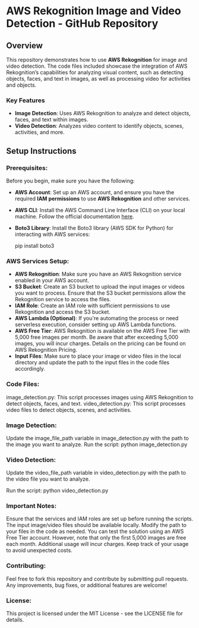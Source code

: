 # AWS Rekognition Image and Video Detection - GitHub Repository

## Overview
This repository demonstrates how to use **AWS Rekognition** for image and video detection. The code files included showcase the integration of AWS Rekognition’s capabilities for analyzing visual content, such as detecting objects, faces, and text in images, as well as processing video for activities and objects.

### Key Features
- **Image Detection**: Uses AWS Rekognition to analyze and detect objects, faces, and text within images.
- **Video Detection**: Analyzes video content to identify objects, scenes, activities, and more.

## Setup Instructions

### Prerequisites:
Before you begin, make sure you have the following:
- **AWS Account**: Set up an AWS account, and ensure you have the required **IAM permissions** to use **AWS Rekognition** and other services.
- **AWS CLI**: Install the AWS Command Line Interface (CLI) on your local machine. Follow the official documentation [here](https://docs.aws.amazon.com/cli/latest/userguide/install-cliv2.html).
- **Boto3 Library**: Install the Boto3 library (AWS SDK for Python) for interacting with AWS services:

  pip install boto3
  
### AWS Services Setup:
- **AWS Rekognition**: Make sure you have an AWS Rekognition service enabled in your AWS account.
- **S3 Bucket**: Create an S3 bucket to upload the input images or videos you want to process. Ensure that the S3 bucket permissions allow the Rekognition service to access the files.
- **IAM Role**: Create an IAM role with sufficient permissions to use Rekognition and access the S3 bucket.
- **AWS Lambda (Optional)**: If you're automating the process or need serverless execution, consider setting up AWS Lambda functions.
- **AWS Free Tier**: AWS Rekognition is available on the AWS Free Tier with 5,000 free images per month. Be aware that after exceeding 5,000 images, you will incur charges. Details on the pricing can be found on AWS Rekognition Pricing.
- **Input Files**:
Make sure to place your image or video files in the local directory and update the path to the input files in the code files accordingly.

### Code Files:
image_detection.py: This script processes images using AWS Rekognition to detect objects, faces, and text.
video_detection.py: This script processes video files to detect objects, scenes, and activities.

### Image Detection:

Update the image_file_path variable in image_detection.py with the path to the image you want to analyze.
Run the script:
python image_detection.py

### Video Detection:
Update the video_file_path variable in video_detection.py with the path to the video file you want to analyze.

Run the script:
python video_detection.py

### Important Notes:
Ensure that the services and IAM roles are set up before running the scripts.
The input image/video files should be available locally. Modify the path to your files in the code as needed.
You can test the solution using an AWS Free Tier account. However, note that only the first 5,000 images are free each month. Additional usage will incur charges. Keep track of your usage to avoid unexpected costs.
### Contributing:
Feel free to fork this repository and contribute by submitting pull requests. Any improvements, bug fixes, or additional features are welcome!

### License:
This project is licensed under the MIT License - see the LICENSE file for details.
